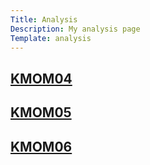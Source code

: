 ```yaml
---
Title: Analysis
Description: My analysis page
Template: analysis
---
```


<div class="box kmom04">
    <a href="./analysis/01_colors"><h2>KMOM04</h2></a>
</div>
<div class="box kmom05">
    <a href="./analysis/02_load"><h2>KMOM05</h2></a>
</div>
<div class="box kmom06">
    <a href="./analysis/03_design_principles"><h2>KMOM06</h2></a>
</div>